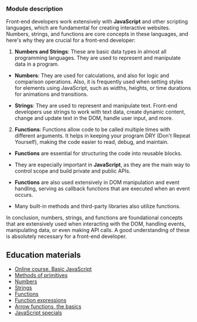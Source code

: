 ### Module description

Front-end developers work extensively with **JavaScript** and other scripting languages, which are fundamental for 
creating interactive websites. Numbers, strings, and functions are core concepts in these languages, and here's
why they are crucial for a front-end developer:

1. **Numbers and Strings**: These are basic data types in almost all programming languages. They are used to represent
and manipulate data in a program.

 * **Numbers**: They are used for calculations, and also for logic and comparison operations. Also, it is frequently 
used when setting styles for elements using JavaScript, such as widths, heights, or time durations for animations 
and transitions.

 * **Strings**: They are used to represent and manipulate text. Front-end developers use strings to work with text data, 
create dynamic content, change and update text in the DOM, handle user input, and more.

2. **Functions**: Functions allow code to be called multiple times with different arguments. It helps in keeping your 
program DRY (Don't Repeat Yourself), making the code easier to read, debug, and maintain.

 * **Functions** are essential for structuring the code into reusable blocks.

 * They are especially important in **JavaScript**, as they are the main way to control scope and build private and public APIs.

 * **Functions** are also used extensively in DOM manipulation and event handling, serving as callback functions that are 
executed when an event occurs.

 * Many built-in methods and third-party libraries also utilize functions.

In conclusion, numbers, strings, and functions are foundational concepts that are extensively used when interacting 
with the DOM, handling events, manipulating data, or even making API calls. A good understanding of these is absolutely 
necessary for a front-end developer.

## Education materials
* [Online course. Basic JavaScript](https://www.freecodecamp.org/learn/javascript-algorithms-and-data-structures/#basic-javascript)
* [Methods of primitives](https://javascript.info/primitives-methods)
* [Numbers](https://javascript.info/number)
* [Strings](https://javascript.info/string)
* [Functions](https://javascript.info/function-basics)
* [Function expressions](https://javascript.info/function-expressions)
* [Arrow functions, the basics](https://javascript.info/arrow-functions-basics)
* [JavaScript specials](https://javascript.info/javascript-specials)

